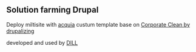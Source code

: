 <h2>Solution farming Drupal</h2>

Deploy miltisite with <a href="http://www.acquia.com/">acquia</a>
custum template base on <a href="http://www.drupalizing.com/"> Corporate Clean by drupalizing</a>

developed and used by <a href="http://developpementinternetlogiciellibre.net">DILL</a>
